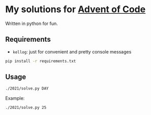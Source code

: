 # My solutions for [Advent of Code](https://adventofcode.com/)

Written in python for fun.

## Requirements

- `kellog`: just for convenient and pretty console messages

```bash
pip install -r requirements.txt
```

## Usage

```bash
./2021/solve.py DAY
```

Example:

```bash
./2021/solve.py 25
```
